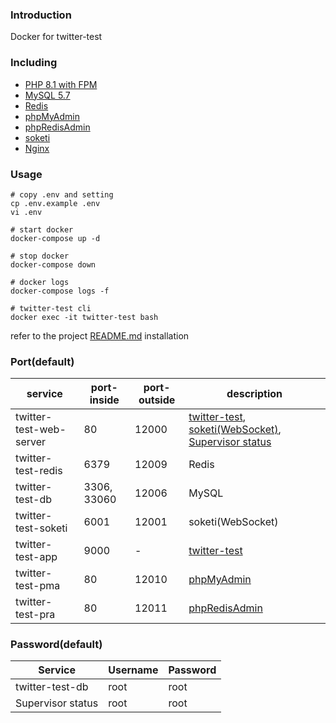 ### Introduction
Docker for twitter-test

### Including
 - [PHP 8.1 with FPM](https://hub.docker.com/_/php)
 - [MySQL 5.7](https://hub.docker.com/_/mysql)
 - [Redis](https://hub.docker.com/_/redis)
 - [phpMyAdmin](https://hub.docker.com/r/phpmyadmin/phpmyadmin)
 - [phpRedisAdmin](https://hub.docker.com/r/erikdubbelboer/phpredisadmin)
 - [soketi](https://github.com/soketi/soketi)
 - [Nginx](https://hub.docker.com/_/nginx)

### Usage

```shell
# copy .env and setting
cp .env.example .env
vi .env

# start docker
docker-compose up -d

# stop docker
docker-compose down

# docker logs
docker-compose logs -f
```

```shell
# twitter-test cli
docker exec -it twitter-test bash
```
refer to the project [README.md](https://github.com/danielhuang-030/twitter-test/blob/master/README.md) installation


### Port(default)
| service  | port-inside | port-outside  | description |
|---|---|---|---|
| twitter-test-web-server  | 80 | 12000 | [twitter-test](http://localhost:12000/api), [soketi(WebSocket)](http://localhost:12001), [Supervisor status](http://localhost:12008) |
| twitter-test-redis | 6379 | 12009 | Redis |
| twitter-test-db | 3306, 33060 | 12006 | MySQL |
| twitter-test-soketi | 6001 | 12001 | soketi(WebSocket) |
| twitter-test-app | 9000 | - | [twitter-test](https://github.com/danielhuang-030/twitter-test) |
| twitter-test-pma | 80 | 12010 | [phpMyAdmin](http://localhost:12010) |
| twitter-test-pra | 80 | 12011 | [phpRedisAdmin](http://localhost:12011) |

### Password(default)
| Service  | Username | Password  |
|---|---|---|
| twitter-test-db | root | root |
| Supervisor status | root | root |
